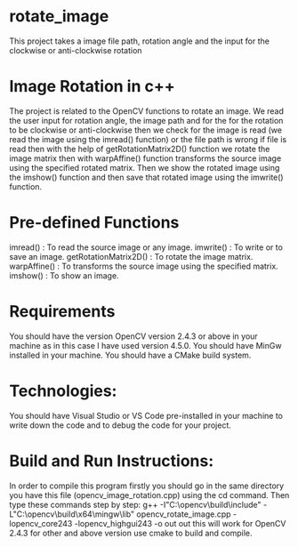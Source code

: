 # rotate_image
This project takes a image file path, rotation angle and the input for the clockwise or anti-clockwise rotation
# Image Rotation in c++
The project is related to the OpenCV functions to rotate an image. We read the user input for rotation angle, the image path and for the for the rotation to be clockwise or anti-clockwise then we check for the image is read (we read the image using the imread() function) or the file path is wrong if file is read then with the help of getRotationMatrix2D() function we rotate the image matrix then with warpAffine() function transforms the source image using the specified rotated matrix. Then we show the rotated image using the imshow() function and then save that rotated image using the imwrite() function.

# Pre-defined Functions
imread() : To read the source image or any image.
imwrite() : To write or to save an image.
getRotationMatrix2D() : To rotate the image matrix.
warpAffine() : To transforms the source image using the specified matrix.
imshow() : To show an image.

# Requirements
You should have the version OpenCV version 2.4.3 or above in your machine as in this case I have used version 4.5.0.
You should have MinGw installed in your machine.
You should have a CMake build system.

# Technologies:
You should have Visual Studio or VS Code pre-installed in your machine to write down the code and to debug the code for your project.

# Build and Run Instructions:
In order to compile this program firstly you should go in the same directory you have this file (opencv_image_rotation.cpp) using the cd command.
Then type these commands step by step:
g++ -I"C:\opencv\build\include" -L"C:\opencv\build\x64\mingw\lib" opencv_rotate_image.cpp -lopencv_core243 -lopencv_highgui243 -o out
out
this will work for OpenCV 2.4.3 for other and above version use cmake to build and compile.

